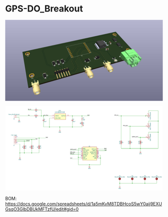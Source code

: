# GPS-DO_Breakout

![3D Render](https://github.com/AERPAW/GPS-DO_Breakout/blob/main/3D%20View.png)

![Schematic](https://github.com/AERPAW/GPS-DO_Breakout/blob/main/Sch%20V0.1.png)

BOM:
https://docs.google.com/spreadsheets/d/1a5mKvM8TDBHcoS5wY0aij9EXUGsqO3GlbDBUkMFTzfU/edit#gid=0
